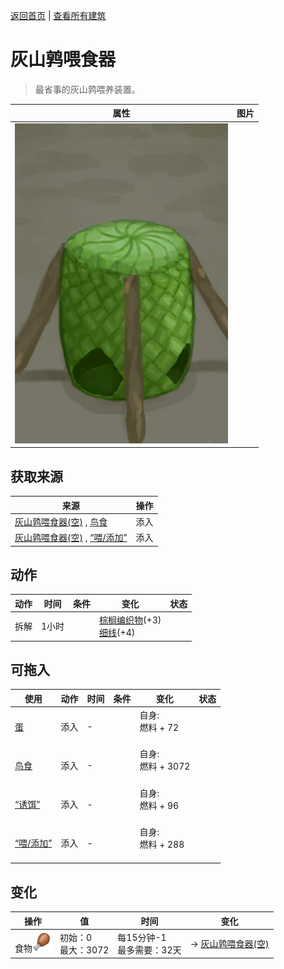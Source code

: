 [返回首页](index.md)   |  [查看所有建筑](building.md)
# 灰山鹑喂食器  
> 最省事的灰山鹑喂养装置。  
  
  属性  |   图片   
 ----  |  ----:   
   |  ![](Sprite/Feeder.png)   
  
## 获取来源  
来源  |  操作  
----  |  ----  
[灰山鹑喂食器(空)](PartridgeFeederEmpty.md) , [鸟食](FeedBird.md)  |  添入  
[灰山鹑喂食器(空)](PartridgeFeederEmpty.md) , [“喂/添加”](tag_Feed.md)  |  添入  
## 动作  
动作  |  时间  |  条件  |  变化  |  状态  
----  |  ----  |  ----  |  ----  |  ----  
拆解  |  1小时  |    |  [棕榈编织物](WeavePalm.md)(+3)<br>[细线](CordFiber.md)(+4)  |    
## 可拖入  
使用  |  动作  |  时间  |  条件  |  变化  |  状态  
----  |  ----  |  ----  |  ----  |  ----  |  ----  
[蛋](Egg.md)  |  添入  |  -  |    |  自身:<br>燃料 + 72<br><br>  |    
[鸟食](FeedBird.md)  |  添入  |  -  |    |  自身:<br>燃料 + 3072<br><br>  |    
[“诱饵”](tag_Bait.md)  |  添入  |  -  |    |  自身:<br>燃料 + 96<br><br>  |    
[“喂/添加”](tag_Feed.md)  |  添入  |  -  |    |  自身:<br>燃料 + 288<br><br>  |    
## 变化  
操作  |  值  |  时间  |  变化  
----  |  ----  |  ----  |  ----  
食物<img decoding="async" src="Sprite/Hunger.png" style="width:30px;">  |  初始：0<br>最大：3072  |  每15分钟-1<br>最多需要：32天  |  → [灰山鹑喂食器(空)](PartridgeFeederEmpty.md)  
